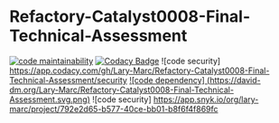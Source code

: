 # Refactory-Catalyst0008-Final-Technical-Assessment
[![code maintainability](https://codeclimate.com/github/Lary-Marc/Refactory-Catalyst0008-Final-Technical-Assessment.png)](https://codeclimate.com/github/Lary-Marc/Refactory-Catalyst0008-Final-Technical-Assessment)
[![Codacy Badge](https://app.codacy.com/project/badge/Grade/34f02b0493864f0ca7826d80e47367e8)](https://www.codacy.com/gh/Lary-Marc/Chat-App/dashboard?utm_source=github.com&amp;utm_medium=referral&amp;utm_content=Lary-Marc/Chat-App&amp;utm_campaign=Badge_Grade)
![code security] https://app.codacy.com/gh/Lary-Marc/Refactory-Catalyst0008-Final-Technical-Assessment/security
[![code dependency] (https://david-dm.org/Lary-Marc/Refactory-Catalyst0008-Final-Technical-Assessment.svg.png)](https://david-dm.org/Lary-Marc/Refactory-Catalyst0008-Final-Technical-Assessment.svg)
![code security] https://app.snyk.io/org/lary-marc/project/792e2d65-b577-40ce-bb01-b8f6f4f869fc


